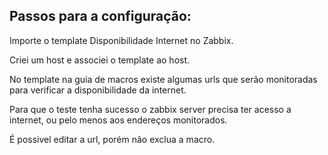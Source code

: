 ## Passos para a configuração:


Importe o template Disponibilidade Internet no Zabbix.

Criei um host e associei o template ao host.

No template na guia de macros existe algumas urls que serão monitoradas para verificar a disponibilidade da internet.

Para que o teste tenha sucesso o zabbix server precisa ter acesso a internet, ou pelo menos aos endereços monitorados.

É possivel editar a url, porém não exclua a macro.

